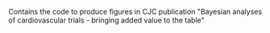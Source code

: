 Contains the code to produce figures in CJC publication  "Bayesian analyses of cardiovascular trials - bringing added value to the table"
